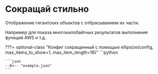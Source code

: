# Сокращай стильно

Отображение гигантских объектов с отбрасыванием их части.

Например для показа многокилобайтных результатов выполнения функций AWS и т.д.

???+ optional-class "Конфиг сокращенный с помощью ellipsize(config, max_items_to_show=1, max_item_length=16)"
    ```python

    ```json
    --8<-- "example.json"
    ```
